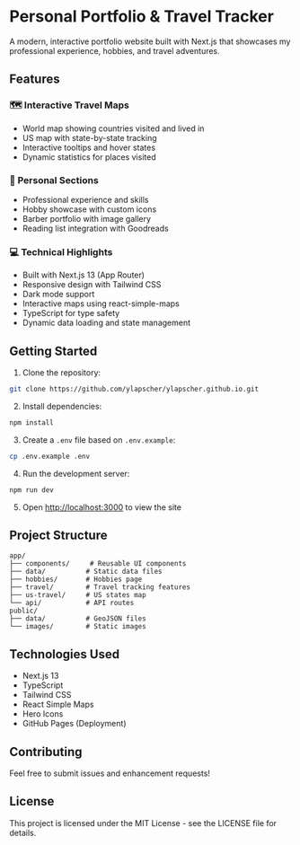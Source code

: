 # Personal Portfolio & Travel Tracker

A modern, interactive portfolio website built with Next.js that showcases my professional experience, hobbies, and travel adventures.

## Features

### 🗺️ Interactive Travel Maps
- World map showing countries visited and lived in
- US map with state-by-state tracking
- Interactive tooltips and hover states
- Dynamic statistics for places visited

### 🎨 Personal Sections
- Professional experience and skills
- Hobby showcase with custom icons
- Barber portfolio with image gallery
- Reading list integration with Goodreads

### 💻 Technical Highlights
- Built with Next.js 13 (App Router)
- Responsive design with Tailwind CSS
- Dark mode support
- Interactive maps using react-simple-maps
- TypeScript for type safety
- Dynamic data loading and state management

## Getting Started

1. Clone the repository:

```bash
git clone https://github.com/ylapscher/ylapscher.github.io.git
```

2. Install dependencies:

```bash
npm install
```

3. Create a `.env` file based on `.env.example`:

```bash
cp .env.example .env
```

4. Run the development server:

```bash
npm run dev
```

5. Open [http://localhost:3000](http://localhost:3000) to view the site

## Project Structure

```
app/
├── components/     # Reusable UI components
├── data/          # Static data files
├── hobbies/       # Hobbies page
├── travel/        # Travel tracking features
├── us-travel/     # US states map
└── api/           # API routes
public/
├── data/          # GeoJSON files
└── images/        # Static images
```

## Technologies Used

- Next.js 13
- TypeScript
- Tailwind CSS
- React Simple Maps
- Hero Icons
- GitHub Pages (Deployment)

## Contributing

Feel free to submit issues and enhancement requests!

## License

This project is licensed under the MIT License - see the LICENSE file for details.
